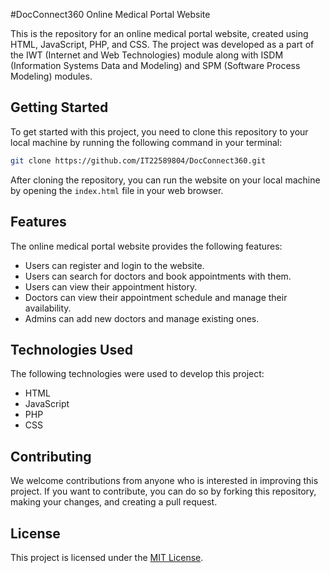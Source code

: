 #DocConnect360 Online Medical Portal Website

This is the repository for an online medical portal website, created using HTML, JavaScript, PHP, and CSS. The project was developed as a part of the IWT (Internet and Web Technologies) module along with ISDM (Information Systems Data and Modeling) and SPM (Software Process Modeling) modules.

## Getting Started

To get started with this project, you need to clone this repository to your local machine by running the following command in your terminal:


```sh
git clone https://github.com/IT22589804/DocConnect360.git

```


After cloning the repository, you can run the website on your local machine by opening the `index.html` file in your web browser.

## Features

The online medical portal website provides the following features:

- Users can register and login to the website.
- Users can search for doctors and book appointments with them.
- Users can view their appointment history.
- Doctors can view their appointment schedule and manage their availability.
- Admins can add new doctors and manage existing ones.

## Technologies Used

The following technologies were used to develop this project:

- HTML
- JavaScript
- PHP
- CSS

## Contributing

We welcome contributions from anyone who is interested in improving this project. If you want to contribute, you can do so by forking this repository, making your changes, and creating a pull request.

## License

This project is licensed under the [MIT License](https://github.com/<your-username>/<repository-name>/blob/main/LICENSE).
